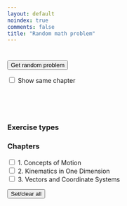 ```yaml
---
layout: default
noindex: true
comments: false
title: "Random math problem"
---
```


<h1 class="RandomExercise-bookTitle"></h1>

<p>
  <button class="RandomExercise-runButton Button">Get random problem</button>
</p>

<p>
    <label><input type="checkbox" class="RandomExercise-useLastChapter" name="sameChapter" value="1"
      onchange="randomExercise.saveUserSetting()"> Show same chapter</label>
</p>

<p>
  <span class="RandomExercise-chapterTitle"></span><br>
  <span class="RandomExercise-pageNumber"></span><br>
  <span class="RandomExercise-answerPageNumber"></span><br>
  <span class="RandomExercise-problemNumber"></span>
</p>

<h3>Exercise types</h3>

<div>
  <p class='RandomExercise-execriceTypes'>
  </p>
</div>

<h3>Chapters</h3>

<div>
  <p class='RandomExercise-chapters'>
    <label><input type="checkbox" name="chapter[]" value="1"> 1. Concepts of Motion</label><br>
    <label><input type="checkbox" name="chapter[]" value="2"> 2. Kinematics in One Dimension</label><br>
    <label><input type="checkbox" name="chapter[]" value="3"> 3. Vectors and Coordinate Systems</label>
  </p>

  <button class="RandomExercise-clearChapters Button">Set/clear all</button>
</div>

<script src="/js/2017/random_exercise.js"></script>

<script>

// The data is stored in the spreadsheet
// https://docs.google.com/spreadsheets/d/1UTDs-HvaSevMtZl4CBGut9_Jg-jGsiYaHQlxzhX8S6Y/edit?usp=sharing
// To generate JSON, click Random Problem/Generate Data menu

var data = {"bookTitle":"Calculus, Early Transcendentals, 8E by James Stewart","chapters":[{"title":"14. Partial Derivatives","exercises":[{"type":"Concept check","page":1053,"answerPage":1449,"first":1,"last":19,"showEvenProblems":true},{"type":"True-false quiz","page":1054,"answerPage":1375,"first":1,"last":12,"showEvenProblems":false},{"type":"Exercises","page":1054,"answerPage":1375,"first":1,"last":65,"showEvenProblems":false}]},{"title":"15. Multiple Integrals","exercises":[{"type":"Concept check","page":1133,"answerPage":1449,"first":1,"last":10,"showEvenProblems":true},{"type":"True-false quiz","page":1133,"answerPage":1378,"first":1,"last":60,"showEvenProblems":false},{"type":"Exercises","page":1134,"answerPage":1378,"first":1,"last":60,"showEvenProblems":false}]},{"title":"16. Vector Calculus","exercises":[{"type":"Concept check","page":1220,"answerPage":1453,"first":1,"last":16,"showEvenProblems":true},{"type":"True-false quiz","page":1220,"answerPage":1381,"first":1,"last":13,"showEvenProblems":false},{"type":"Exercises","page":1221,"answerPage":1381,"first":1,"last":41,"showEvenProblems":false}]}]}

randomExercise.init(data);

</script>
